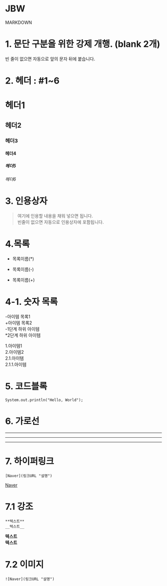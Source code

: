 # JBW
MARKDOWN

# 1. 문단 구분을 위한 강제 개행.  (blank 2개)
빈 줄이 없으면 자동으로 앞의 문자 뒤에 붙습니다.

# 2. 헤더 : #1~6
# 헤더1  
## 헤더2  
### 헤더3  
#### 헤더4  
##### 헤더5  
###### 헤더6  

# 3. 인용상자
> 여기에 인용할 내용을 채워 넣으면 됩니다.  
빈줄이 없으면 자동으로 인용상자에 포함됩니다.

# 4.목록
* 목록이름(*)
- 목록이름(-)
+ 목록이름(+)

# 4-1. 숫자 목록  
-아이템 목록1  
+아이템 목록2  
  -1단계 하위 아이템  
  *2단계 하위 아이템  
  
  1.아이템1  
  2.아이템2  
    2.1.아이템  
    2.1.1.아이템  
  
# 5. 코드블록
``` Spring
System.out.println("Hello, World");
```


# 6. 가로선
---
***
---

# 7. 하이퍼링크
```
[Naver](링크URL "설명")
```
[Naver](https://naver.com "네이버")

# 7.1 강조
```
**텍스트**
__텍스트__
```
**텍스트**  
__텍스트__

# 7.2 이미지
```
![Naver](링크URL "설명")
```
